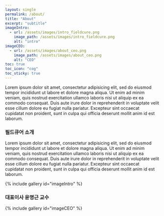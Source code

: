 ```yaml
---
layout: single
permalink: /about/
title: "About"
excerpt: "subtitle"
imageIntro:
  - url: /assets/images/intro_fieldcure.png
    image_path: /assets/images/intro_fieldcure.png
    alt: "intro"
imageCEO:
  - url: /assets/images/about_ceo.png
    image_path: /assets/images/about_ceo.png
    alt: "CEO"
toc: true
toc_icon: "cog"
toc_sticky: true 
---
```


Lorem ipsum dolor sit amet, consectetur adipisicing elit, sed do eiusmod tempor incididunt ut labore et dolore magna aliqua. Ut enim ad minim veniam, quis nostrud exercitation ullamco laboris nisi ut aliquip ex ea commodo consequat. Duis aute irure dolor in reprehenderit in voluptate velit esse cillum dolore eu fugiat nulla pariatur. Excepteur sint occaecat cupidatat non proident, sunt in culpa qui officia deserunt mollit anim id est laborum.

### 필드큐어 소개

Lorem ipsum dolor sit amet, consectetur adipisicing elit, sed do eiusmod tempor incididunt ut labore et dolore magna aliqua. Ut enim ad minim veniam, quis nostrud exercitation ullamco laboris nisi ut aliquip ex ea commodo consequat. Duis aute irure dolor in reprehenderit in voluptate velit esse cillum dolore eu fugiat nulla pariatur. Excepteur sint occaecat cupidatat non proident, sunt in culpa qui officia deserunt mollit anim id est laborum.

{% include gallery id="imageIntro" %}

### 대표이사 윤명근 교수

{% include gallery id="imageCEO" %}
